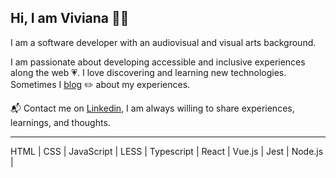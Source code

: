 ## Hi, I am Viviana 👋🏽 
I am a software developer with an audiovisual and visual arts background. 

I am passionate about developing accessible and inclusive experiences along the web 💗. I love discovering and learning new technologies. Sometimes I [blog]() ✏️ about my experiences.

📬 Contact me on [Linkedin](https://www.linkedin.com/in/viviana-yanez/), I am always willing to share experiences, learnings, and thoughts.

---

HTML | CSS | JavaScript | LESS | Typescript | React | Vue.js | Jest | Node.js | 

<!--
**vivitt/vivitt** is a ✨ _special_ ✨ repository because its `README.md` (this file) appears on your GitHub profile.
